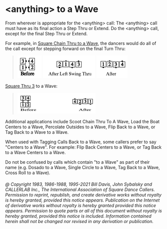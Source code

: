 
# \<anything> to a Wave

From wherever is appropriate for the \<anything> call:
The \<anything> call must have as its final action
a Step Thru or Extend.
Do the \<anything> call, except for the final Step Thru or Extend. 

For example, in [Square Chain Thru to a Wave](../a1/square_chain_thru.md), the dancers
would do all of the call except for stepping forward on the
final Turn Thru:

> 
> ![alt](anything_to_a_wave_1a.png)
> ![alt](anything_to_a_wave_1b.png)
> ![alt](anything_to_a_wave_1c.png)
> 

[Square Thru 3](../b1/square_thru.md) to a Wave:

> 
> ![alt](anything_to_a_wave_2.png)
>

Additional applications include Scoot Chain Thru To A Wave, Load the
Boat Centers to a Wave, Percolate Outsides to a Wave, Flip Back to a
Wave, or Tag Back to a Wave to a Wave.

When used with Tagging Calls Back to a Wave, some callers prefer to
say "Centers to a Wave". For example: Flip Back Centers to a Wave, or
Tag Back to a Wave Centers to a Wave.

Do not be confused by calls which contain "to a Wave" as part of their
name (e.g. Dosado to a Wave, Single Circle to a Wave, Tag Back to a
Wave, Cross Roll to a Wave).

###### @ Copyright 1983, 1986-1988, 1995-2021 Bill Davis, John Sybalsky and CALLERLAB Inc., The International Association of Square Dance Callers. Permission to reprint, republish, and create derivative works without royalty is hereby granted, provided this notice appears. Publication on the Internet of derivative works without royalty is hereby granted provided this notice appears. Permission to quote parts or all of this document without royalty is hereby granted, provided this notice is included. Information contained herein shall not be changed nor revised in any derivation or publication.

